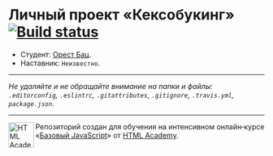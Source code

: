 # Личный проект «Кексобукинг» [![Build status][travis-image]][travis-url]

* Студент: [Орест Бац](https://up.htmlacademy.ru/javascript/10/user/366801).
* Наставник: `Неизвестно`.

---

_Не удаляйте и не обращайте внимание на папки и файлы:_<br>
_`.editorconfig`, `.eslintrc`, `.gitattributes`, `.gitignore`, `.travis.yml`, `package.json`._

---

<a href="https://htmlacademy.ru/intensive/javascript"><img align="left" width="50" height="50" title="HTML Academy" src="https://up.htmlacademy.ru/static/img/intensive/javascript/logo-for-github.svg"></a>

Репозиторий создан для обучения на интенсивном онлайн‑курсе «[Базовый JavaScript](https://htmlacademy.ru/intensive/javascript)» от [HTML Academy](https://htmlacademy.ru).

[travis-image]: https://travis-ci.org/htmlacademy-javascript/366801-keksobooking.svg?branch=master
[travis-url]: https://travis-ci.org/htmlacademy-javascript/366801-keksobooking
